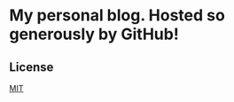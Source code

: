 # My personal blog. Hosted so generously by GitHub!

## License

[MIT](http://opensource.org/licenses/MIT)
